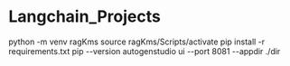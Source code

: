 # Langchain_Projects
 


python -m venv ragKms
source ragKms/Scripts/activate
pip install -r requirements.txt
pip --version
autogenstudio ui --port 8081 --appdir ./dir